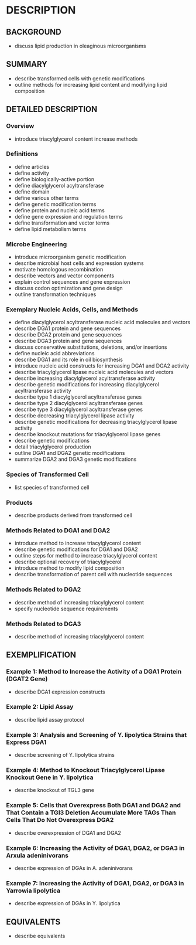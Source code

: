 # DESCRIPTION

## BACKGROUND

- discuss lipid production in oleaginous microorganisms

## SUMMARY

- describe transformed cells with genetic modifications
- outline methods for increasing lipid content and modifying lipid composition

## DETAILED DESCRIPTION

### Overview

- introduce triacylglycerol content increase methods

### Definitions

- define articles
- define activity
- define biologically-active portion
- define diacylglycerol acyltransferase
- define domain
- define various other terms
- define genetic modification terms
- define protein and nucleic acid terms
- define gene expression and regulation terms
- define transformation and vector terms
- define lipid metabolism terms

### Microbe Engineering

- introduce microorganism genetic modification
- describe microbial host cells and expression systems
- motivate homologous recombination
- describe vectors and vector components
- explain control sequences and gene expression
- discuss codon optimization and gene design
- outline transformation techniques

### Exemplary Nucleic Acids, Cells, and Methods

- define diacylglycerol acyltransferase nucleic acid molecules and vectors
- describe DGA1 protein and gene sequences
- describe DGA2 protein and gene sequences
- describe DGA3 protein and gene sequences
- discuss conservative substitutions, deletions, and/or insertions
- define nucleic acid abbreviations
- describe DGA1 and its role in oil biosynthesis
- introduce nucleic acid constructs for increasing DGA1 and DGA2 activity
- describe triacylglycerol lipase nucleic acid molecules and vectors
- describe increasing diacylglycerol acyltransferase activity
- describe genetic modifications for increasing diacylglycerol acyltransferase activity
- describe type 1 diacylglycerol acyltransferase genes
- describe type 2 diacylglycerol acyltransferase genes
- describe type 3 diacylglycerol acyltransferase genes
- describe decreasing triacylglycerol lipase activity
- describe genetic modifications for decreasing triacylglycerol lipase activity
- describe knockout mutations for triacylglycerol lipase genes
- describe genetic modifications
- detail triacylglycerol production
- outline DGA1 and DGA2 genetic modifications
- summarize DGA2 and DGA3 genetic modifications

### Species of Transformed Cell

- list species of transformed cell

### Products

- describe products derived from transformed cell

### Methods Related to DGA1 and DGA2

- introduce method to increase triacylglycerol content
- describe genetic modifications for DGA1 and DGA2
- outline steps for method to increase triacylglycerol content
- describe optional recovery of triacylglycerol
- introduce method to modify lipid composition
- describe transformation of parent cell with nucleotide sequences

### Methods Related to DGA2

- describe method of increasing triacylglycerol content
- specify nucleotide sequence requirements

### Methods Related to DGA3

- describe method of increasing triacylglycerol content

## EXEMPLIFICATION

### Example 1: Method to Increase the Activity of a DGA1 Protein (DGAT2 Gene)

- describe DGA1 expression constructs

### Example 2: Lipid Assay

- describe lipid assay protocol

### Example 3: Analysis and Screening of Y. lipolytica Strains that Express DGA1

- describe screening of Y. lipolytica strains

### Example 4: Method to Knockout Triacylglycerol Lipase Knockout Gene in Y. lipolytica

- describe knockout of TGL3 gene

### Example 5: Cells that Overexpress Both DGA1 and DGA2 and That Contain a TGl3 Deletion Accumulate More TAGs Than Cells That Do Not Overexpress DGA2

- describe overexpression of DGA1 and DGA2

### Example 6: Increasing the Activity of DGA1, DGA2, or DGA3 in Arxula adeninivorans

- describe expression of DGAs in A. adeninivorans

### Example 7: Increasing the Activity of DGA1, DGA2, or DGA3 in Yarrowia lipolytica

- describe expression of DGAs in Y. lipolytica

## EQUIVALENTS

- describe equivalents

